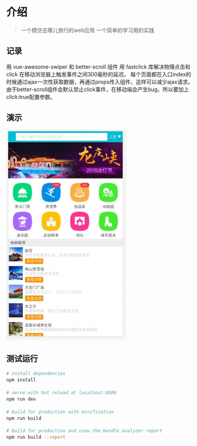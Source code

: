# 介绍

> 一个模仿去哪儿旅行的web应用
> 一个简单的学习用的实践

## 记录

用 vue-awesome-swiper 和  better-scroll 组件
用 fastclick 库解决物理点击和 click 在移动浏览器上触发事件之间300毫秒的延迟。
每个页面都在入口index的时候通过ajax一次性获取数据，再通过props传入组件，这样可以减少ajax请求。
由于better-scroll组件会默认禁止click事件，在移动端会产生bug，所以要加上click:true配置参数。

## 演示

!['演示'](https://raw.githubusercontent.com/YoMiao/go-where/master/screenshots/go-where.gif)

## 测试运行

``` bash
# install dependencies
npm install

# serve with hot reload at localhost:8080
npm run dev

# build for production with minification
npm run build

# build for production and view the bundle analyzer report
npm run build --report
```

<!-- For a detailed explanation on how things work, check out the [guide](http://vuejs-templates.github.io/webpack/) and [docs for vue-loader](http://vuejs.github.io/vue-loader). -->
